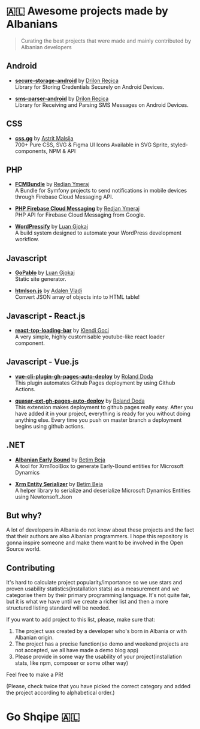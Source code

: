 # 🇦🇱 Awesome projects made by Albanians

> Curating the best projects that were made and mainly contributed by Albanian developers

## Android
- **[secure-storage-android](https://github.com/adorsys/secure-storage-android)** by [Drilon Reçica](https://github.com/drilonrecica)<br>
  Library for Storing Credentials Securely on Android Devices.

- **[sms-parser-android](https://github.com/adorsys/sms-parser-android)** by [Drilon Reçica](https://github.com/drilonrecica)<br>
  Library for Receiving and Parsing SMS Messages on Android Devices.

## CSS

- **[css.gg](https://github.com/astrit/css.gg)** by [Astrit Malsija](https://github.com/astrit)<br>
  700+ Pure CSS, SVG & Figma UI Icons Available in SVG Sprite, styled-components, NPM & API

## PHP
- **[FCMBundle](https://github.com/redjanym/FCMBundle)** by [Redjan Ymeraj](https://github.com/redjanym)<br>
  A Bundle for Symfony projects to send notifications in mobile devices through Firebase Cloud Messaging API.

- **[PHP Firebase Cloud Messaging](https://github.com/redjanym/php-firebase-cloud-messaging)** by [Redjan Ymeraj](https://github.com/redjanym)<br>
  PHP API for Firebase Cloud Messaging from Google.

- **[WordPressify](https://github.com/luangjokaj/wordpressify)** by [Luan Gjokaj](https://github.com/luangjokaj)<br>
  A build system designed to automate your WordPress development workflow.

## Javascript

- **[GoPablo](https://github.com/luangjokaj/gopablo)** by [Luan Gjokaj](https://github.com/luangjokaj/gopablo)<br>
Static site generator.

- **[htmlson.js](https://github.com/adalenv/htmlson.js)** by [Adalen Vladi](https://github.com/adalenv/htmlson.js)<br>
Convert JSON array of objects into to HTML table!

## Javascript - React.js

- **[react-top-loading-bar](https://github.com/klendi/react-top-loading-bar)** by [Klendi Goci](https://github.com/klendi)<br>
A very simple, highly customisable youtube-like react loader component.

## Javascript - Vue.js

- **[vue-cli-plugin-gh-pages-auto-deploy](https://github.com/Rolanddoda/vue-cli-plugin-gh-pages-auto-deploy)** by [Roland Doda](https://github.com/Rolanddoda)<br>
  This plugin automates Github Pages deployment by using Github Actions.

- **[quasar-ext-gh-pages-auto-deploy](https://github.com/Rolanddoda/quasar-ext-gh-pages-auto-deploy)** by [Roland Doda](https://github.com/Rolanddoda)<br>
  This extension makes deployment to github pages really easy. After you have added it in your project, everything is ready for you without doing anything else.  Every time you push on master branch a deployment begins using github actions.

## .NET
- **[Albanian Early Bound](https://github.com/albanian-xrm/early-bound)** by [Betim Beja](https://github.com/betimbeja)<br>
  A tool for XrmToolBox to generate Early-Bound entities for Microsoft Dynamics
  
- **[Xrm Entity Serializer](https://github.com/albanian-xrm/Xrm-Entity-Serializer)** by [Betim Beja](https://github.com/betimbeja)<br>
  A helper library to serialize and deserialize Microsoft Dynamics Entities using Newtonsoft.Json 

## But why?

A lot of developers in Albania do not know about these projects and the fact that their authors are also Albanian programmers. I hope this repository is gonna inspire someone and make them want to be involved in the Open Source world.

## Contributing 

It's hard to calculate project popularity/importance so we use stars and proven usability statistics(installation stats) as a measurement and we categorise them by their primary programming language. It's not quite fair, but it is what we have until we create a richer list and then a more structured listing standard will be needed.

If you want to add project to this list, please, make sure that:

1. The project was created by a developer who's born in Albania or with Albanian origin.
2. The project has a precise function(so demo and weekend projects are not accepted, we all have made a demo blog app)
3. Please provide in some way the usability of your project(installation stats, like npm, composer or some other way)

Feel free to make a PR!

(Please, check twice that you have picked the correct category and added the project according to alphabetical order.)

# Go Shqipe 🇦🇱
